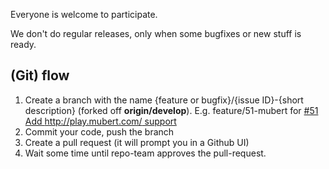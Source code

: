 Everyone is welcome to participate.

We don't do regular releases, only when some bugfixes or new stuff is ready.



## (Git) flow
1. Create a branch with the name {feature or bugfix}/{issue ID}-{short description} (forked off **origin/develop**). E.g. feature/51-mubert for [#51 Add http://play.mubert.com/ support](../issues/51)
2. Commit your code, push the branch
3. Create a pull request (it will prompt you in a Github UI)
4. Wait some time until repo-team approves the pull-request.
